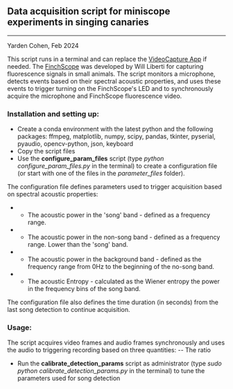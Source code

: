 ## Data acquisition script for miniscope experiments in singing canaries
-------------------------------------------------------------------------
Yarden Cohen, Feb 2024

This script runs in a terminal and can replace the [VideoCapture App](https://github.com/gardner-lab/video-capture) if needed. 
The [FinchScope](https://github.com/gardner-lab/FinchScope) was developed by Will Liberti for capturing fluorescence signals in small animals.
The script monitors a microphone, detects events based on their spectral acoustic properties, and uses these events to trigger turning on the FinchScope's 
LED and to synchronously acquire the microphone and FinchScope fluorescence video. 

### Installation and setting up:
- Create a conda environment with the latest python and the following packages:
ffmpeg, matplotlib, numpy, scipy, pandas, tkinter, pyserial, pyaudio, opencv-python, json, keyboard
- Copy the script files
- Use the **configure_param_files** script (type *python configure_param_files.py* in the terminal) to create a configuration file (or start with one of the files in the *parameter_files* folder).

The configuration file defines parameters used to trigger acquisition based on spectral acoustic properties:
* * The acoustic power in the 'song' band - defined as a frequency range.
* * The acoustic power in the non-song band - defined as a frequency range. Lower than the 'song' band.
* * The acoustic power in the background band - defined as the frequency range from 0Hz to the beginning of the no-song band.
* * The acoustic Entropy - calculated as the Wiener entropy the power in the frequency bins of the song band.

The configuration file also defines the time duration (in seconds) from the last song detection to continue acquisition.

### Usage:
The script acquires video frames and audio frames synchronously and uses the audio to triggering recording based on three quantities:
-- The ratio 
- Run the **calibrate_detection_params** script as administrator (type *sudo python calibrate_detection_params.py* in the terminal) to tune the parameters used for song detection

